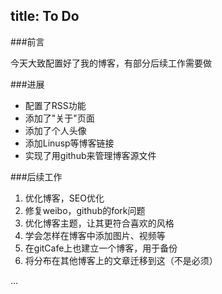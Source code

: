 title: To Do 
---

###前言

今天大致配置好了我的博客，有部分后续工作需要做

###进展

- 配置了RSS功能
- 添加了"关于"页面
- 添加了个人头像
- 添加Linusp等博客链接
- 实现了用github来管理博客源文件

###后续工作

1. 优化博客，SEO优化
2. 修复weibo，github的fork问题
3. 优化博客主题，让其更符合喜欢的风格
4. 学会怎样在博客中添加图片、视频等
5. 在gitCafe上也建立一个博客，用于备份
3. 将分布在其他博客上的文章迁移到这（不是必须）

...
